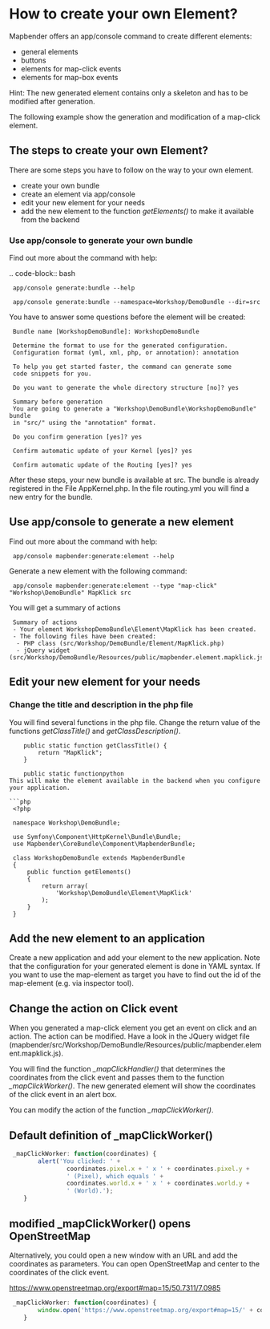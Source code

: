 # How to create your own Element?

Mapbender offers an app/console command to create different elements:

* general elements
* buttons
* elements for map-click events
* elements for map-box events

Hint: The new generated element contains only a skeleton and has to be modified after generation.

The following example show the generation and modification of a map-click element.

## The steps to create your own Element?

There are some steps you have to follow on the way to your own element.

* create your own bundle
* create an element via app/console
* edit your new element for your needs
* add the new element to the function *getElements()* to make it available from the backend

### Use app/console to generate your own bundle

Find out more about the command with help:

.. code-block:: bash

```console
 app/console generate:bundle --help
```

```console
 app/console generate:bundle --namespace=Workshop/DemoBundle --dir=src 

```

You have to answer some questions before the element will be created:

```console
 Bundle name [WorkshopDemoBundle]: WorkshopDemoBundle
 
 Determine the format to use for the generated configuration. 
 Configuration format (yml, xml, php, or annotation): annotation

 To help you get started faster, the command can generate some
 code snippets for you.

 Do you want to generate the whole directory structure [no]? yes
 
 Summary before generation  
 You are going to generate a "Workshop\DemoBundle\WorkshopDemoBundle" bundle
 in "src/" using the "annotation" format.
 
 Do you confirm generation [yes]? yes
 
 Confirm automatic update of your Kernel [yes]? yes
 
 Confirm automatic update of the Routing [yes]? yes
```
 
After these steps, your new bundle is available at src. The bundle is already registered in the File AppKernel.php. In the file routing.yml you will find a new entry for the bundle.

## Use app/console to generate a new element

Find out more about the command with help:

```console
 app/console mapbender:generate:element --help

```

Generate a new element with the following command:

```console
 app/console mapbender:generate:element --type "map-click" "Workshop\DemoBundle" MapKlick src

```

You will get a summary of actions
 
```console
 Summary of actions
 - Your element WorkshopDemoBundle\Element\MapKlick has been created.
 - The following files have been created:
  - PHP class (src/Workshop/DemoBundle/Element/MapKlick.php)
  - jQuery widget (src/Workshop/DemoBundle/Resources/public/mapbender.element.mapklick.js)
```

## Edit your new element for your needs

### Change the title and description in the php file

You will find several functions in the php file. Change the return value of the functions *getClassTitle()* and *getClassDescription()*.


```console
    public static function getClassTitle() {
        return "MapKlick";
    }
```

```console
    public static functionpython
This will make the element available in the backend when you configure your application.

```php
 <?php
 
 namespace Workshop\DemoBundle; 
 
 use Symfony\Component\HttpKernel\Bundle\Bundle;
 use Mapbender\CoreBundle\Component\MapbenderBundle;
 
 class WorkshopDemoBundle extends MapbenderBundle
 {
     public function getElements()
     {
         return array(
             'Workshop\DemoBundle\Element\MapKlick'   
         );
     }
 }
```

## Add the new element to an application

Create a new application and add your element to the new application.
Note that the configuration for your generated element is done in YAML syntax. If you want to use the map-element as target you have to find out the id of the map-element (e.g. via inspector tool).


## Change the action on Click event

When you generated a map-click element you get an event on click and an action. The action can be modified. Have a look in the JQuery widget file (mapbender/src/Workshop/DemoBundle/Resources/public/mapbender.element.mapklick.js). 

You will find the function *_mapClickHandler()* that determines the coordinates from the click event and passes them to the function *_mapClickWorker()*. The new generated element will show the coordinates of the click event in an alert box.

You can modify the action of the function *_mapClickWorker()*.


## Default definition of _mapClickWorker()


```javascript
 _mapClickWorker: function(coordinates) {
        alert('You clicked: ' +
                coordinates.pixel.x + ' x ' + coordinates.pixel.y +
                ' (Pixel), which equals ' +
                coordinates.world.x + ' x ' + coordinates.world.y +
                ' (World).');
    }
```

## modified _mapClickWorker() opens OpenStreetMap

Alternatively, you could open a new window with an URL and add the coordinates as parameters. You can open OpenStreetMap and center to the coordinates of the click event.

https://www.openstreetmap.org/export#map=15/50.7311/7.0985
  
```javascript
 _mapClickWorker: function(coordinates) {
        window.open('https://www.openstreetmap.org/export#map=15/' + coordinates.world.y + '/' + coordinates.world.x);
    }

```